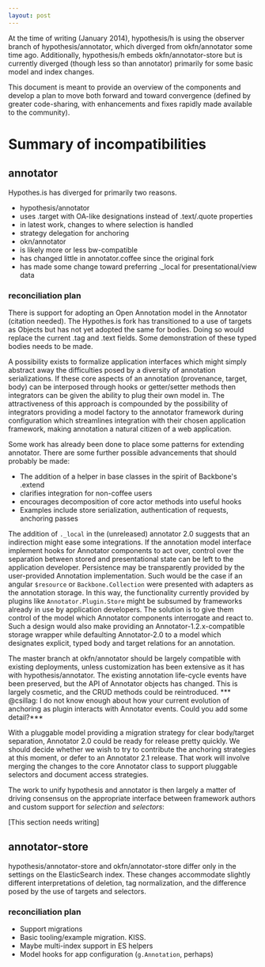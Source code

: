 ```yaml
---
layout: post
---
```


At the time of writing (January 2014), hypothesis/h is using the observer branch of hypothesis/annotator, which diverged from okfn/annotator some time ago. Additionally, hypothesis/h embeds okfn/annotator-store but is currently diverged (though less so than annotator) primarily for some basic model and index changes.

This document is meant to provide an overview of the components and develop a plan to move both forward and toward convergence (defined by greater code-sharing, with enhancements and fixes rapidly made available to the community).

# Summary of incompatibilities

## annotator
Hypothes.is has diverged for primarily two reasons.

 - hypothesis/annotator
  - uses .target with OA-like designations instead of .text/.quote properties
  - in latest work, changes to where selection is handled
  - strategy delegation for anchoring
 - okn/annotator
  - is likely more or less bw-compatible
  - has changed little in annotator.coffee since the original fork
  - has made some change toward preferring ._local for presentational/view data

### reconciliation plan
There is support for adopting an Open Annotation model in the Annotator (citation needed). The Hypothes.is fork has transitioned to a use of targets as Objects but has not yet adopted the same for bodies. Doing so would replace the current .tag and .text fields. Some demonstration of these typed bodies needs to be made.

A possibility exists to formalize application interfaces which might simply abstract away the difficulties posed by a diversity of annotation serializations. If these core aspects of an annotation (provenance, target, body) can be interposed through hooks or getter/setter methods then integrators can be given the ability to plug their own model in. The attractiveness of this approach is compounded by the possibility of integrators providing a model factory to the annotator framework during configuration which streamlines integration with their chosen application framework, making annotation a natural citizen of a web application.

Some work has already been done to place some patterns for extending annotator. There are some further possible advancements that should probably be made:

 - The addition of a helper in base classes in the spirit of Backbone's .extend
  - clarifies integration for non-coffee users
  - encourages decomposition of core actor methods into useful hooks
   - Examples include store serialization, authentication of requests, anchoring passes

The addition of `._local` in the (unreleased) annotator 2.0 suggests that an indirection might ease some integrations. If the annotation model interface implement hooks for Annotator components to act over, control over the separation between stored and presentational state can be left to the application developer. Persistence may be transparently provided by the user-provided Annotation implementation. Such would be the case if an angular `$resource` or `Backbone.Collection` were presented with adapters as the annotation storage. In this way, the functionality currently provided by plugins like `Annotator.Plugin.Store` might be subsumed by frameworks already in use by application developers. The solution is to give them control of the model which Annotator components interrogate and react to. Such a design would also make providing an Annotator-1.2.x-compatible storage wrapper while defaulting Annotator-2.0 to a model which designates explicit, typed body and target relations for an annotation.

The master branch at okfn/annotator should be largely compatible with existing deployments, unless customization has been extensive as it has with hypothesis/annotator. The existing annotation life-cycle events have been preserved, but the API of Annotator objects has changed. This is largely cosmetic, and the CRUD methods could be reintroduced.
*** @csillag: I do not know enough about how your current evolution of anchoring as plugin interacts with Annotator events. Could you add some detail?***

With a pluggable model providing a migration strategy for clear body/target separation, Annotator 2.0 could be ready for release pretty quickly. We should decide whether we wish to try to contribute the anchoring strategies at this moment, or defer to an Annotator 2.1 release. That work will involve merging the changes to the core Annotator class to support pluggable selectors and document access strategies.

The work to unify hypothesis and annotator is then largely a matter of driving consensus on the appropriate interface between framework authors and custom support for *selection* and *selectors*:

  [This section needs writing]

## annotator-store
hypothesis/annotator-store and okfn/annotator-store differ only in the settings on the ElasticSearch index. These changes accommodate slightly different interpretations of deletion, tag normalization, and the difference posed by the use of targets and selectors.

### reconciliation plan

 - Support migrations
  - Basic tooling/example migration. KISS.
  - Maybe multi-index support in ES helpers
  - Model hooks for app configuration (`g.Annotation`, perhaps)
